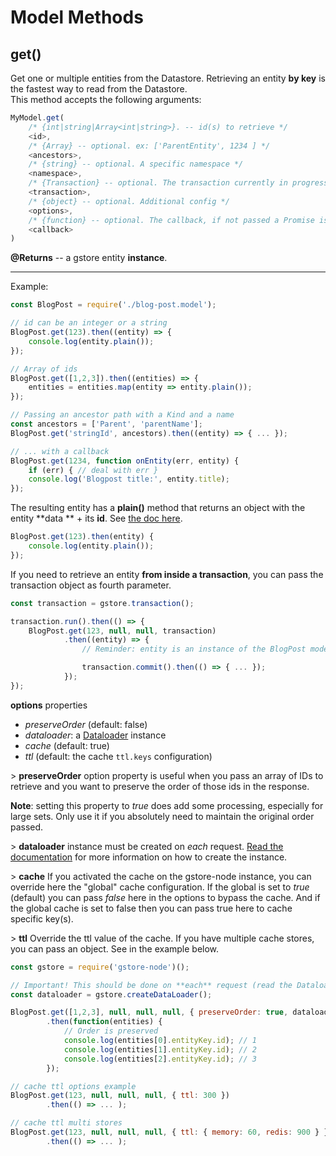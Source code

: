 # Model Methods

## get\(\)

Get one or multiple entities from the Datastore. Retrieving an entity **by key** is the fastest way to read from the Datastore.  
This method accepts the following arguments:

```js
MyModel.get(
    /* {int|string|Array<int|string>}. -- id(s) to retrieve */
    <id>,
    /* {Array} -- optional. ex: ['ParentEntity', 1234 ] */
    <ancestors>,
    /* {string} -- optional. A specific namespace */
    <namespace>,
    /* {Transaction} -- optional. The transaction currently in progress */
    <transaction>,
    /* {object} -- optional. Additional config */
    <options>,
    /* {function} -- optional. The callback, if not passed a Promise is returned */
    <callback>
)
```

**@Returns** -- a gstore entity **instance**.

---

Example:

```js
const BlogPost = require('./blog-post.model');

// id can be an integer or a string
BlogPost.get(123).then((entity) => {
    console.log(entity.plain());
});

// Array of ids
BlogPost.get([1,2,3]).then((entities) => {
    entities = entities.map(entity => entity.plain());
});

// Passing an ancestor path with a Kind and a name
const ancestors = ['Parent', 'parentName'];
BlogPost.get('stringId', ancestors).then((entity) => { ... });

// ... with a callback
BlogPost.get(1234, function onEntity(err, entity) {
    if (err) { // deal with err }
    console.log('Blogpost title:', entity.title);
});
```

The resulting entity has a **plain\(\)** method that returns an object with the entity **data ** + its **id**. See [the doc here](../entity/methods/plain.md).

```js
BlogPost.get(123).then(entity) {
    console.log(entity.plain());
});
```

If you need to retrieve an entity **from inside a transaction**, you can pass the transaction object as fourth parameter.

```js
const transaction = gstore.transaction();

transaction.run().then(() => {
    BlogPost.get(123, null, null, transaction)
            .then((entity) => {
                // Reminder: entity is an instance of the BlogPost model with all its properties & methods

                transaction.commit().then(() => { ... });
            });
});
```

**options** properties

* _preserveOrder_ \(default: false\)
* _dataloader_: a [Dataloader](https://github.com/facebook/dataloader) instance
* _cache_ \(default: true\)
* _ttl_ \(default: the cache `ttl.keys` configuration\)

&gt; **preserveOrder** option property is useful when you pass an array of IDs to retrieve and you want to preserve the order of those ids in the response.

**Note**: setting this property to _true_ does add some processing, especially for large sets. Only use it if you absolutely need to maintain the original order passed.

&gt; **dataloader** instance must be created on _each_ request. [Read the documentation](/dataloader.md) for more information on how to create the instance.

&gt; **cache** If you activated the cache on the gstore-node instance, you can override here the "global" cache configuration. If the global is set to _true_ (default) you can pass _false_ here in the options to bypass the cache. And if the global cache is set to false then you can pass true here to cache specific key(s).

&gt; **ttl** Override the ttl value of the cache. If you have multiple cache stores, you can pass an object. See in the example below.

```js
const gstore = require('gstore-node')();

// Important! This should be done on **each** request (read the Dataloader documentation)
const dataloader = gstore.createDataLoader();

BlogPost.get([1,2,3], null, null, null, { preserveOrder: true, dataloader })
        .then(function(entities) {
            // Order is preserved
            console.log(entities[0].entityKey.id); // 1
            console.log(entities[1].entityKey.id); // 2
            console.log(entities[2].entityKey.id); // 3
        });

// cache ttl options example
BlogPost.get(123, null, null, null, { ttl: 300 })
        .then(() => ... );

// cache ttl multi stores
BlogPost.get(123, null, null, null, { ttl: { memory: 60, redis: 900 } })
        .then(() => ... );

```
